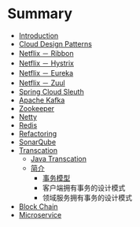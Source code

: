 # Summary

* [Introduction](README.md)
* [Cloud Design Patterns](cloud-design-patterns.md)
* [Netflix － Ribbon](spring-cloud-netflix---ribbon.md)
* [Netflix － Hystrix](netflix-－-hystrix.md)
* [Netflix － Eureka](spring-cloud-netflix-－-eureka.md)
* [Netflix － Zuul](netflix-－-hystrix.md)
* [Spring Cloud Sleuth](spring-cloud-sleuth.md)
* [Apache Kafka](apache-kafka.md)
* [Zookeeper](zookeeper.md)
* [Netty](net-t-y.md)
* [Redis](redis.md)
* [Refactoring](refactoring.md)
* [SonarQube](sonarqube.md)
* [Transcation](tcc-transcation.md)
    * [Java Transcation](tcc.md)
    * [简介](java-transcation.md)
        * [事务模型](事务模型.md)
        * 客户端拥有事务的设计模式
        * 领域服务拥有事务的设计模式
* [Block Chain](block-chain.md)
* [Microservice](mi-c-ro-s-er-vi-ce.md)

